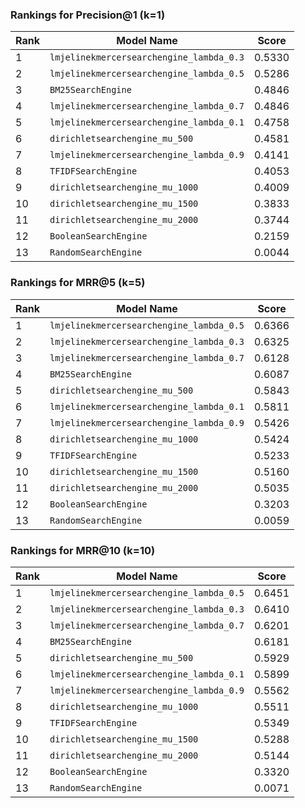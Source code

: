 ### Rankings for Precision@1 (k=1)

| Rank | Model Name | Score |
|------|-------------|--------|
| 1 | `lmjelinekmercersearchengine_lambda_0.3` | 0.5330 |
| 2 | `lmjelinekmercersearchengine_lambda_0.5` | 0.5286 |
| 3 | `BM25SearchEngine` | 0.4846 |
| 4 | `lmjelinekmercersearchengine_lambda_0.7` | 0.4846 |
| 5 | `lmjelinekmercersearchengine_lambda_0.1` | 0.4758 |
| 6 | `dirichletsearchengine_mu_500` | 0.4581 |
| 7 | `lmjelinekmercersearchengine_lambda_0.9` | 0.4141 |
| 8 | `TFIDFSearchEngine` | 0.4053 |
| 9 | `dirichletsearchengine_mu_1000` | 0.4009 |
| 10 | `dirichletsearchengine_mu_1500` | 0.3833 |
| 11 | `dirichletsearchengine_mu_2000` | 0.3744 |
| 12 | `BooleanSearchEngine` | 0.2159 |
| 13 | `RandomSearchEngine` | 0.0044 |

### Rankings for MRR@5 (k=5)

| Rank | Model Name | Score |
|------|-------------|--------|
| 1 | `lmjelinekmercersearchengine_lambda_0.5` | 0.6366 |
| 2 | `lmjelinekmercersearchengine_lambda_0.3` | 0.6325 |
| 3 | `lmjelinekmercersearchengine_lambda_0.7` | 0.6128 |
| 4 | `BM25SearchEngine` | 0.6087 |
| 5 | `dirichletsearchengine_mu_500` | 0.5843 |
| 6 | `lmjelinekmercersearchengine_lambda_0.1` | 0.5811 |
| 7 | `lmjelinekmercersearchengine_lambda_0.9` | 0.5426 |
| 8 | `dirichletsearchengine_mu_1000` | 0.5424 |
| 9 | `TFIDFSearchEngine` | 0.5233 |
| 10 | `dirichletsearchengine_mu_1500` | 0.5160 |
| 11 | `dirichletsearchengine_mu_2000` | 0.5035 |
| 12 | `BooleanSearchEngine` | 0.3203 |
| 13 | `RandomSearchEngine` | 0.0059 |

### Rankings for MRR@10 (k=10)

| Rank | Model Name | Score |
|------|-------------|--------|
| 1 | `lmjelinekmercersearchengine_lambda_0.5` | 0.6451 |
| 2 | `lmjelinekmercersearchengine_lambda_0.3` | 0.6410 |
| 3 | `lmjelinekmercersearchengine_lambda_0.7` | 0.6201 |
| 4 | `BM25SearchEngine` | 0.6181 |
| 5 | `dirichletsearchengine_mu_500` | 0.5929 |
| 6 | `lmjelinekmercersearchengine_lambda_0.1` | 0.5899 |
| 7 | `lmjelinekmercersearchengine_lambda_0.9` | 0.5562 |
| 8 | `dirichletsearchengine_mu_1000` | 0.5511 |
| 9 | `TFIDFSearchEngine` | 0.5349 |
| 10 | `dirichletsearchengine_mu_1500` | 0.5288 |
| 11 | `dirichletsearchengine_mu_2000` | 0.5144 |
| 12 | `BooleanSearchEngine` | 0.3320 |
| 13 | `RandomSearchEngine` | 0.0071 |
